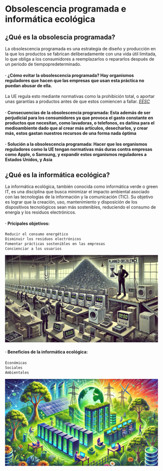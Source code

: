 # Obsolescencia programada e informática ecológica



## ¿Qué es la obsolescia programada? 

La obsolescencia programada es una estrategia de diseño y producción en la que los productos se fabrican deliberadamente con una vida útil limitada, lo que obliga a los consumidores
a reemplazarlos o repararlos después de un período de tiempopredeterminado.

  #### · ¿Cómo evitar la obsolescencia programada? Hay organismos reguladores que hacen que las empresas que usan esta práctica no puedan abusar de ella. 
  La UE regula esto mediante normativas como la prohibición total, o aportar unas garantías a productos antes de que estos comiencen a fallar. *[EESC](https://www.eesc.europa.eu/sites/default/files/resources/docs/factsheet-es.pdf)*
  
  #### · Consecuencias de la obsolescencia programada: Esta además de ser perjudicial para los consumidores ya que provoca el gasto constante en productos que necesitan, como lavadoras, o telefonos, es dañina para el medioambiente dado que al crear más artículos, desecharlos, y crear más, estos gastan nuestros recursos de una forma nada óptima
 
  #### · Solución a la obsolescencia programada: Hacer que los organismos reguladores como la UE tengan normativas más duras contra empresas como Apple, o Samsung, y expandir estos organismos reguladores a Estados Unidos, y Asia
  

## ¿Qué es la informática ecológica? 

La informática ecológica, también conocida como informática verde o green IT, es una disciplina que busca minimizar el impacto ambiental asociado con las tecnologías de la información 
y la comunicación (TIC). Su objetivo es lograr que la creación, uso, mantenimiento y disposición de los dispositivos tecnológicos sean más sostenibles, reduciendo el consumo de energía y los residuos electrónicos.

  #### · Pricipales objetivos: 
  
    Reducir el consumo energético
    Disminuir los residuos electrónicos
    Fomentar prácticas sostenibles en las empresas 
    Concienciar a los usuarios

  ![obsolescencia.jpg](https://github.com/anxowo/Proteccion-Mediambiental/blob/main/images/obsolescencia.jpg)
    
  #### · Beneficios de la informática ecológica: 
  
    Económicas
    Sociales
    Ambientales

  ![ecologia.jpg](https://github.com/anxowo/Proteccion-Mediambiental/blob/main/images/ecologia.jpg)



